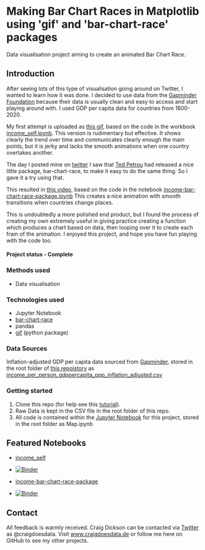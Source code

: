 # Making Bar Chart Races in Matplotlib using 'gif' and 'bar-chart-race' packages
Data visualisation project aiming to create an animated Bar Chart Race.

## Introduction
After seeing lots of this type of visualisation going around on Twitter, I wanted to learn how it was done. I decided to use data from the [Gapminder Foundation](https://www.gapminder.org/) because their data is usually clean and easy to access and start playing around with. I used GDP per capita data for countries from 1800-2020.

My first attempt is uploaded as [this gif](https://github.com/thecraigd/Bar_Chart_Race/blob/master/race%20top%2010%20100ms%20ggplot-style.gif), based on the code in the workbook [income_self.ipynb](https://github.com/thecraigd/Bar_Chart_Race/blob/master/Income_self.ipynb). This version is rudimentary but effective. It shows clearly the trend over time and communicates clearly enough the main points, but it is jerky and lacks the smooth animations when one country overtakes another.

The day I posted mine on [twitter](https://twitter.com/craigdoesdata/status/1255228501248151556) I saw that [Ted Petrou](https://twitter.com/TedPetrou) had released a nice little package, bar-chart-race, to make it easy to do the same thing. So I gave it a try using that. 

This resulted in [this video](https://github.com/thecraigd/Bar_Chart_Race/blob/master/income.mp4), based on the code in the notebook [income-bar-chart-race-package.ipynb](https://github.com/thecraigd/Bar_Chart_Race/blob/master/income-bar-chart-race-package.ipynb) This creates a nice animation with smooth transitions when countries change places.

This is undoubtedly a more polished end product, but I found the process of creating my own extremely useful in giving practice creating a function which produces a chart based on data, then looping over it to create each fram of the animation. I enjoyed this project, and hope you have fun playing with the code too.

#### Project status - Complete


### Methods used
* Data visualisation

### Technologies used
* Jupyter Notebook
* [bar-chart-race](https://pypi.org/project/bar-chart-race/)
* pandas
* [gif](https://pypi.org/project/gif/) (python package)


### Data Sources

Inflation-adjusted GDP per capita data sourced from [Gapminder](www.gapminder.org), stored in the root folder of [this repoistory](https://github.com/thecraigd/Bar_Chart_Race) as [income_per_person_gdppercapita_ppp_inflation_adjusted.csv](https://github.com/thecraigd/Bar_Chart_Race/blob/master/income_per_person_gdppercapita_ppp_inflation_adjusted.csv)


### Getting started

1. Clone this repo (for help see this [tutorial](https://help.github.com/articles/cloning-a-repository/)).
2. Raw Data is kept in the CSV file in the root folder of this repo.
3. All code is contained within the [Jupyter Notebook](https://github.com/thecraigd/BokehAvocado/blob/master/Map.ipynb) for this project, stored in the root folder as Map.ipynb


## Featured Notebooks
* [income_self](https://github.com/thecraigd/Bar_Chart_Race/blob/master/Income_self.ipynb)
* [![Binder](https://mybinder.org/badge_logo.svg)](https://mybinder.org/v2/gh/thecraigd/Bar_Chart_Race/master?filepath=https%3A%2F%2Fgithub.com%2Fthecraigd%2FBar_Chart_Race%2Fblob%2Fmaster%2FIncome_self.ipynb)


* [income-bar-chart-race-package](https://github.com/thecraigd/Bar_Chart_Race/blob/master/income-bar-chart-race-package.ipynb)
* [![Binder](https://mybinder.org/badge_logo.svg)](https://mybinder.org/v2/gh/thecraigd/Bar_Chart_Race/master?filepath=https%3A%2F%2Fgithub.com%2Fthecraigd%2FBar_Chart_Race%2Fblob%2Fmaster%2Fincome-bar-chart-race-package.ipynb)



## Contact
All feedback is warmly received. Craig Dickson can be contacted via [Twitter](https://twitter.com/craigdoesdata) as @craigdoesdata.
Visit www.craigdoesdata.de or follow me here on GitHub to see my other projects.

